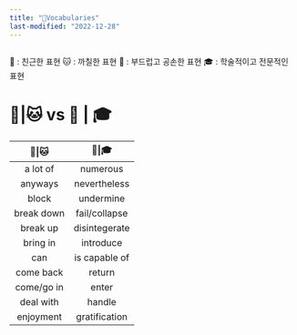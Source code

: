 ```yaml
---
title: "🌱Vocabularies"
last-modified: "2022-12-28"
---
```

```toc
```

🐶 : 친근한 표현
🐱 : 까칠한 표현
🍦 : 부드럽고 공손한 표현
🎓 : 학술적이고 전문적인 표현


# 🐶|🐱 vs 🍦 | 🎓
|     🐶\|🐱     |    🍦\|🎓     |
|:----------:|:-------------:|
|  a lot of  |   numerous    |
|  anyways   | nevertheless  |
|   block    |   undermine   |
| break down | fail/collapse |
|  break up  | disintegerate |
|  bring in  |   introduce   |
|    can     | is capable of |
| come back  |    return     |
| come/go in |     enter     |
| deal with  |    handle     |
| enjoyment  | gratification              |

